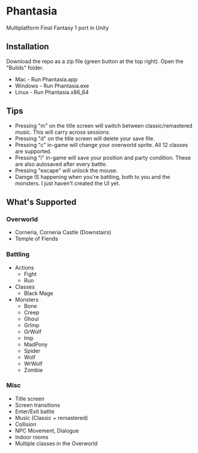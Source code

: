 # Phantasia
Multiplatform Final Fantasy 1 port in Unity

## Installation
Download the repo as a zip file (green button at the top right). Open the "Builds" folder.
- Mac - Run Phantasia.app
- Windows - Run Phantasia.exe
- Linux - Run Phantasia.x86_64

## Tips
- Pressing "m" on the title screen will switch between classic/remastered music. This will carry across sessions.
- Pressing "d" on the title screen will delete your save file.
- Pressing "c" in-game will change your overworld sprite. All 12 classes are supported.
- Pressing "i" in-game will save your position and party condition. These are also autosaved after every battle.
- Pressing "escape" will unlock the mouse.
- Damge IS happening when you're battling, both to you and the monsters. I just haven't created the UI yet.

## What's Supported

### Overworld
- Corneria, Corneria Castle (Downstairs)
- Temple of Fiends

### Battling
- Actions
  - Fight
  - Run
- Classes
  - Black Mage
- Monsters
  - Bone
  - Creep
  - Ghoul
  - GrImp
  - GrWolf
  - Imp
  - MadPony
  - Spider
  - Wolf
  - WrWolf
  - Zombie
### Misc
  - Title screen
  - Screen transitions
  - Enter/Exit battle
  - Music (Classic + remastered)
  - Collision
  - NPC Movement, Dialogue
  - Indoor rooms
  - Multiple classes in the Overworld
